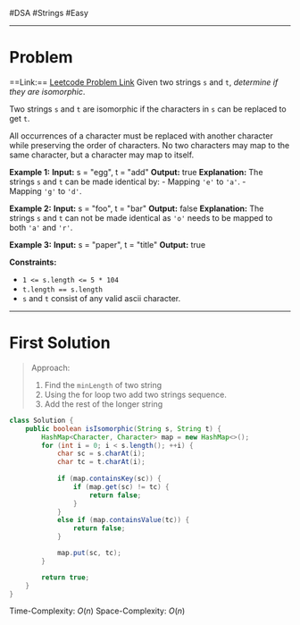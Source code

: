 #DSA #Strings  #Easy 
___
# Problem
==Link:== [Leetcode Problem Link](https://leetcode.com/problems/isomorphic-strings/description/?envType=problem-list-v2&envId=string)
Given two strings `s` and `t`, _determine if they are isomorphic_.

Two strings `s` and `t` are isomorphic if the characters in `s` can be replaced to get `t`.

All occurrences of a character must be replaced with another character while preserving the order of characters. No two characters may map to the same character, but a character may map to itself.

**Example 1:**
	**Input:** s = "egg", t = "add"
	**Output:** true
	**Explanation:**
	The strings `s` and `t` can be made identical by:
	- Mapping `'e'` to `'a'`.
	- Mapping `'g'` to `'d'`.

**Example 2:**
	**Input:** s = "foo", t = "bar"
	**Output:** false
	**Explanation:**
	The strings `s` and `t` can not be made identical as `'o'` needs to be mapped to both `'a'` and `'r'`.

**Example 3:**
**Input:** s = "paper", t = "title"
**Output:** true

**Constraints:**
- `1 <= s.length <= 5 * 104`
- `t.length == s.length`
- `s` and `t` consist of any valid ascii character.
___
# First Solution 
> Approach:
> 1. Find the `minLength` of two string
> 2. Using the for loop two add two strings sequence.
> 3. Add the rest of the longer string

```java
class Solution {
    public boolean isIsomorphic(String s, String t) {
        HashMap<Character, Character> map = new HashMap<>();
        for (int i = 0; i < s.length(); ++i) {
            char sc = s.charAt(i);
            char tc = t.charAt(i);
            
            if (map.containsKey(sc)) {
                if (map.get(sc) != tc) {
                    return false;
                }
            }
            else if (map.containsValue(tc)) {
                return false;
            }

            map.put(sc, tc);
        }

        return true;
    }
}
```
Time-Complexity: $O(n)$
Space-Complexity: $O(n)$
